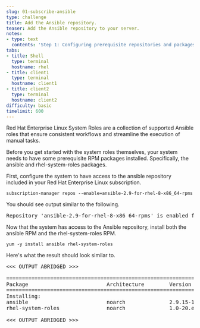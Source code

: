 ```yaml
---
slug: 01-subscribe-ansible
type: challenge
title: Add the Ansible repository.
teaser: Add the Ansible repository to your server.
notes:
- type: text
  contents: 'Step 1: Configuring prerequisite repositories and packages.'
tabs:
- title: Shell
  type: terminal
  hostname: rhel
- title: client1
  type: terminal
  hostname: client1
- title: client2
  type: terminal
  hostname: client2
difficulty: basic
timelimit: 600
---
```

Red Hat Enterprise Linux System Roles are a collection of supported Ansible roles that ensure consistent workflows and streamline the execution of manual tasks.

Before you get started with the system roles themselves, your system needs to have some prerequisite RPM packages installed. Specifically, the ansible and rhel-system-roles packages.

First, configure the system to have access to the ansible repository included in your Red Hat Enterprise Linux subscription.

```
subscription-manager repos --enable=ansible-2.9-for-rhel-8-x86_64-rpms
```

You should see output similar to the following.
<pre>
Repository 'ansible-2.9-for-rhel-8-x86_64-rpms' is enabled for this system.
</pre>
Now that the system has access to the Ansible repository, install both the ansible RPM and the rhel-system-roles RPM.

```
yum -y install ansible rhel-system-roles
```
Here's what the result should look similar to.

<pre>
<<< OUTPUT ABRIDGED >>>

==========================================================================================================================================
Package                         Architecture        Version                        Repository                                       Size
==========================================================================================================================================
Installing:
ansible                         noarch              2.9.15-1.el8ae                 ansible-2.9-for-rhel-8-x86_64-rpms               17 M
rhel-system-roles               noarch              1.0-20.el8                     rhel-8-for-x86_64-appstream-rpms                503 k

<<< OUTPUT ABRIDGED >>>
</pre>